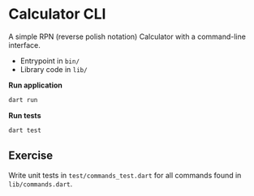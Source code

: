 # Calculator CLI

A simple RPN (reverse polish notation) Calculator with a command-line interface.

- Entrypoint in `bin/`
- Library code in `lib/`

**Run application**

```sh
dart run
```

**Run tests**

```sh
dart test
```

## Exercise

Write unit tests in `test/commands_test.dart` for all commands found in
`lib/commands.dart`.
